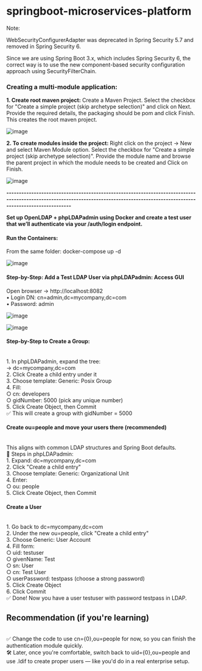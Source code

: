 # springboot-microservices-platform

Note:

WebSecurityConfigurerAdapter was deprecated in Spring Security 5.7 and removed in Spring Security 6.

Since we are using Spring Boot 3.x, which includes Spring Security 6, the correct way is to use the new component-based security configuration approach using SecurityFilterChain.

<H3><b>Creating a multi-module application:</b></H3>
<b>
1. Create root maven project:</b>
Create a Maven Project. Select the checkbox for "Create a simple project (skip archetype selection)" and click on Next. Provide the required details, the packaging should be pom and click Finish. This creates the root maven project.

![image](https://github.com/user-attachments/assets/48000d50-03d0-468f-b7ae-1863ec2a01f8)



<b>
2. To create modules inside the project: </b>
Right click on the project -> New and select Maven Module option. Select the checkbox for "Create a simple project (skip archetype selection)". Provide the module name and browse the parent project in  which the module needs to be created and Click on Finish.

![image](https://github.com/user-attachments/assets/f7ebc55e-9bac-4235-b25e-2b6ddc1ae765)


**----------------------------------------------------------------------------------------------------------------------------------------------------------------------------------**
</h3><b>	Set up OpenLDAP + phpLDAPadmin using Docker and create a test user that we’ll authenticate via your /auth/login endpoint.</b></h3>
<h4><b>	Run the Containers:</b></h4>  
From the same folder: docker-compose up -d

![image](https://github.com/user-attachments/assets/8e09375a-81a8-437f-8754-6187e6193169)

<h4><b>	Step-by-Step: Add a Test LDAP User via phpLDAPadmin:
Access GUI </b></h4>

Open browser → http://localhost:8082
<br>	• Login DN: cn=admin,dc=mycompany,dc=com
<br> 	• Password: admin

![image](https://github.com/user-attachments/assets/c5d1eb9f-26c5-4b62-ab6a-8f1fa551e545)


![image](https://github.com/user-attachments/assets/c07aef69-5018-47ee-aa88-78cf7621ce84)


<h4><b>	Step-by-Step to Create a Group: </b></h4>
<br>	1. In phpLDAPadmin, expand the tree:
<br>		→ dc=mycompany,dc=com
<br>	2. Click Create a child entry under it
<br>	3. Choose template: Generic: Posix Group
<br>	4. Fill:
<br>		○ cn: developers
<br>		○ gidNumber: 5000 (pick any unique number)
<br>	5. Click Create Object, then Commit
<br>	✅ This will create a group with gidNumber = 5000
<br>
<h4><b> Create ou=people and move your users there (recommended)</b></h4>
<br>	This aligns with common LDAP structures and Spring Boot defaults.
<br>	📄 Steps in phpLDAPadmin:
<br>		1. Expand: dc=mycompany,dc=com
<br>		2. Click "Create a child entry"
<br>		3. Choose template: Generic: Organizational Unit
<br>		4. Enter:
<br>			○ ou: people
<br>		5. Click Create Object, then Commit
<br>
<h4><b>Create a User</b></h4>
<br>		1. Go back to dc=mycompany,dc=com
<br>		2. Under the new ou=people, click "Create a child entry"
<br>		3. Choose Generic: User Account
<br>		4. Fill form:
<br>			○ uid: testuser
<br>			○ givenName: Test
<br>			○ sn: User
<br>			○ cn: Test User
<br>			○ userPassword: testpass (choose a strong password)
<br>		5. Click Create Object
<br>		6. Click Commit
<br>	✅ Done! Now you have a user testuser with password testpass in LDAP.
<br>
<h2><b>Recommendation (if you're learning)</b></h2>
<br>	✅ Change the code to use cn={0},ou=people for now, so you can finish the authentication module quickly.
<br>	🛠 Later, once you're comfortable, switch back to uid={0},ou=people and use .ldif to create proper users — like you'd do in a real enterprise setup.








